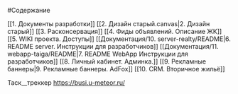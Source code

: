 #Содержание


[[1. Документы разработки]]
[[2. Дизайн старый.canvas|2. Дизайн старый]]
[[3. Расконсервация]]
[[4. Фиды объявлений. Описание ЖК]]
[[5. WIKI проекта. Доступы]]
[[Документация/10. server-realty/README|6. README server. Инструкции для разработчиков]]
[[Документация/11. webapp-taiga/README|7. README WebApp Инструкции для разработчиков]]
[[8. Личный кабинет. Админка.]]
[[9. Рекламные баннеры|9. Рекламные баннеры. AdFox]]
[[10. CRM. Вторичное жильё]]

Таск__треккер
	https://busi.u-meteor.ru/

